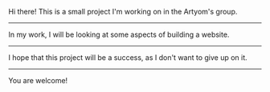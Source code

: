 Hi there! This is a small project I'm working on in the Artyom's group.
_______________________________________________________________________

In my work, I will be looking at some aspects of building a website.
_______________________________________________________________________

I hope that this project will be a success, as I don't want to give up on it.
_______________________________________________________________________

You are welcome!
